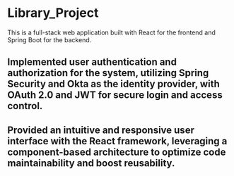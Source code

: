 # Library_Project

 This is a full-stack web application built with React for the frontend and Spring Boot for the backend.
## Implemented user authentication and authorization for the system, utilizing Spring Security and Okta as the identity provider, with OAuth 2.0 and JWT for secure login and access control. 
## Provided an intuitive and responsive user interface with the React framework, leveraging a component-based architecture to optimize code maintainability and boost reusability.
